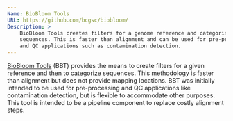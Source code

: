 ```yaml
---
Name: BioBloom Tools
URL: https://github.com/bcgsc/biobloom/
Description: >
    BioBloom Tools creates filters for a genome reference and categorises
    sequences. This is faster than alignment and can be used for pre-processing
    and QC applications such as contamination detection.
---
```


[BioBloom Tools](https://github.com/bcgsc/biobloom/) (BBT) provides the means
to create filters for a given reference and then to categorize sequences.
This methodology is faster than alignment but does not provide mapping locations.
BBT was initially intended to be used for pre-processing and QC applications
like contamination detection, but is flexible to accommodate other purposes.
This tool is intended to be a pipeline component to replace costly alignment steps.
